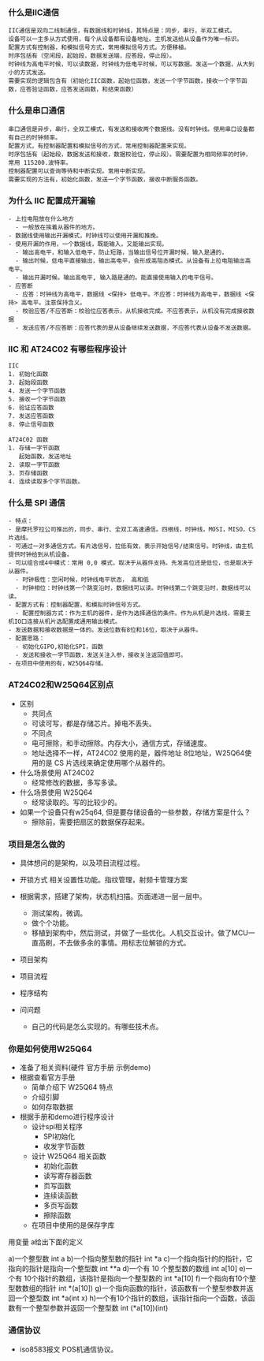 ### 什么是IIC通信
```
IIC通信是双向二线制通信，有数据线和时钟线，其特点是：同步，串行，半双工模式。
设备可以一主多从方式使用，每个从设备都有设备地址。主机发送给从设备作为唯一标识。
配置方式有控制器，和模拟信号方式，常用模拟信号方式。方便移植。
时序包括有（空闲段，起始段，数据发送端，应答段，停止段）。
时钟线为高电平时候，可以读数据，时钟线为低电平时候，可以写数据。发送一个数据，从大到小的方式发送。
需要实现的逻辑包含有（初始化IIC函数，起始位函数，发送一个字节函数，接收一个字节函数，应答验证函数，应答发送函数，和结束函数）
```


### 什么是串口通信
```
串口通信是异步，串行，全双工模式，有发送和接收两个数据线。没有时钟线。使用串口设备都有自己的时钟频率。
配置方式，有控制器配置和模拟信号的方式，常用控制器配置来实现。
时序包括有（起始段，数据发送和接收，数据校验位，停止段）。需要配置为相同频率的时钟，常用 115200.波特率。
控制器配置可以查询等待和中断实现。常用中断实现。
需要实现的方法有，初始化函数，发送一个字节函数，接收中断服务函数。
```


### 为什么 IIC 配置成开漏输
```
- 上拉电阻放在什么地方
  - 一般放在挨着从器件的地方。
- 数据线使用输出开漏模式，时钟线可以使用开漏和推挽。
- 使用开漏的作用，一个数据线，既能输入，又能输出实现。
  - 输出高电平，和输入低电平，防止短路，当输出信号位开漏时候，输入是通的，
  - 输出时候，低电平直接输出，输出高电平，会形成高阻态模式。从设备有上拉电阻输出高电平。
  - 输出开漏时候。输出高电平, 输入路是通的。能直接使用输入的电平信号。
- 应答断
  - 应答：时钟线为高电平，数据线 <保持> 低电平。不应答：时钟线为高电平，数据线 <保持> 高电平。注意保持含义。
  - 校验应答/不应答断：校验位应答表示，从机接收完成。不应答表示，从机没有完成接收数据
  - 发送应答/不应答断：应答代表的是从设备继续发送数据，不应答代表从设备不发送数据。
```

### IIC 和 AT24C02 有哪些程序设计
```
IIC
1. 初始化函数
3. 起始段函数
4. 发送一个字节函数
5. 接收一个字节函数
6. 验证应答函数
7. 发送应答函数
8. 停止信号函数

AT24C02 函数
1. 存储一字节函数
   起始函数，发送地址
2. 读取一字节函数
3. 页存储函数
4. 连续读取多个字节函数。
```


### 什么是 SPI 通信
```
- 特点：
- 是摩托罗拉公司推出的，同步、串行、全双工高速通信。四根线，时钟线，MOSI，MISO，CS片选线。
- 可通过一对多通信方式。有片选信号，拉低有效，表示开始信号/结束信号。时钟线，由主机提供时钟给到从机设备。
- 可以组合成4中模式：常用 0,0 模式，取决于从器件支持。先发高位还是低位，也是取决于从器件。
  - 时钟极性：空闲时候，时钟线电平状态， 高和低
  - 时钟相位：时钟线第一个跳变沿时，数据线可以读。时钟线第二个跳变沿时，数据线可以读。
- 配置方式有：控制器配置，和模拟时钟信号方式。
  - 配置控制器方式：作为主机的器件，是作为选择通信的条件。作为从机是片选线，需要主机IO口连接从机片选配置成通用输出模式。
- 发送数据和接收数据是一体的。发送位数有8位和16位，取决于从器件。
- 配置思路：
  - 初始化GIPO,初始化SPI，函数
  - 发送和接收一字节函数，发送关注入参，接收关注返回值即可。
- 在项目中使用的有，W25Q64存储。
```

### AT24C02和W25Q64区别点
- 区别
  - 共同点
  - 可读可写，都是存储芯片。掉电不丢失。
  - 不同点
  - 电可擦除，和手动擦除。内存大小，通信方式，存储速度。
  - 地址选择不一样，AT24C02 使用的是，器件地址 8位地址，W25Q64使用的是 CS 片选线来确定使用哪个从器件的。
- 什么场景使用 AT24C02
  - 经常修改的数据，多写多读。
- 什么场景使用 W25Q64
  - 经常读取的。写的比较少的。
- 如果一个设备只有w25q64, 但是要存储设备的一些参数，存储方案是什么？
  - 擦除前，需要把扇区的数据保存起来。

### 项目是怎么做的
- 具体想问的是架构，以及项目流程过程。
- 开锁方式 相关设置性功能。指纹管理，射频卡管理方案
- 根据需求，搭建了架构，状态机扫描。页面递进一层一层中。
  - 测试架构，微调。
  - 做个个功能。
  - 移植到架构中，然后测试，并做了一些优化。人机交互设计。做了MCU一直高刷，不去做多余的事情。用标志位解锁的方式。

- 项目架构
- 项目流程
- 程序结构

- 问问题
  - 自己的代码是怎么实现的。有哪些技术点。

### 你是如何使用W25Q64
- 准备了相关资料(硬件 官方手册 示例demo)
- 根据查看官方手册
  - 简单介绍下 W25Q64 特点
  - 介绍引脚 
  - 如何存取数据
- 根据手册和demo进行程序设计
  - 设计spi相关程序
    - SPI初始化
    - 收发字节函数
  - 设计 W25Q64 相关函数
    - 初始化函数
    - 读写寄存器函数
    - 页写函数
    - 连续读函数
    - 多页写函数
    - 擦除函数
  - 在项目中使用的是保存字库

用变量 a给出下面的定义

a)一个整型数 int a
b)一个指向整型数的指针 int *a
c)一个指向指针的的指针，它指向的指针是指向一个整型数 int **a
d)一个有 10 个整型数的数组 int a[10]
e)一个有 10个指针的数组，该指针是指向一个整型数的 int *a[10]
f)一个指向有10个整型数数组的指针 int *(a[10])
g)一个指向函数的指针，该函数有一个整型参数并返回一个整型数 int *a(int x)
h)一个有10个指针的数组，该指针指向一个函数，该函数有一个整型参数并返回一个整型数  int (*a[10])(int)


### 通信协议
- iso8583报文 POS机通信协议。